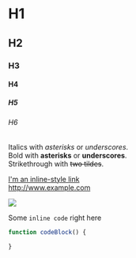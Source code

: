 ﻿# H1
## H2
### H3
#### H4
##### H5
###### H6

Italics with *asterisks* or _underscores_.  
Bold with **asterisks** or __underscores__.  
Strikethrough with ~~two tildes~~.

[I'm an inline-style link](https://www.google.com)  
<http://www.example.com>

![](https://raw.githubusercontent.com/Ellpeck/MLEM/main/Media/Logo.png)

Some `inline code` right here

```js
function codeBlock() {
    
}
```